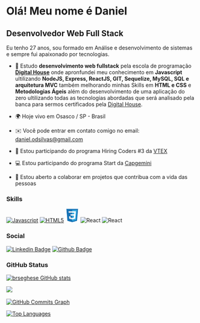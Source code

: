 # Olá! Meu nome é Daniel

## Desenvolvedor Web Full Stack

Eu tenho 27 anos, sou formado em Análise e desenvolvimento de sistemas e sempre fui apaixonado por tecnologias.

- 🧠 Estudo **desenvolvimento web fullstack** pela escola de programação **[Digital House](https://www.digitalhouse.com/)** onde apronfundei meu conhecimento em **Javascript** ultilizando **NodeJS, Express, ReactJS,  GIT, Sequelize, MySQL, SQL e arquitetura MVC** também melhorando minhas Skills em **HTML e CSS** e **Metodologias Ágeis** além do desenvolvimento de uma aplicação do zero ultilizando todas as tecnologias abordadas que será analisado pela banca para sermos certificados pela [Digital House](https://www.digitalhouse.com/br).

- 🌍 Hoje vivo em Osasco / SP - Brasil
- ✉️ Você pode entrar em contato comigo no email: [daniel.odsilvas@gmail.com](mailto:daniel.odsilvas@gmail.com)
- 🚀 Estou participando do programa Hiring Coders #3 da [VTEX](https://vtex.com/br-pt/)
- :computer: Estou participando do programa Start da [Capgemini](https://www.capgemini.com/)
- 🤝 Estou aberto a colaborar em projetos que contribua com a vida das pessoas

### ​Skills

<p align="left">
  <a href="https://developer.mozilla.org/en-US/docs/Web/JavaScript" target="_blank" rel="noreferrer"><img src="https://raw.githubusercontent.com/danielcranney/readme-generator/main/public/icons/skills/javascript-colored.svg" width="36" height="36" alt="Javascript" /></a>
  <a href="https://developer.mozilla.org/en-US/docs/Glossary/HTML5" target="_blank" rel="noreferrer"><img src="https://raw.githubusercontent.com/danielcranney/readme-generator/main/public/icons/skills/html5-colored.svg" width="36" height="36" alt="HTML5" /></a>
  <img src="https://raw.githubusercontent.com/devicons/devicon/master/icons/css3/css3-original.svg" height="36" width="36" alt="CSS">
    <img src="https://upload.wikimedia.org/wikipedia/commons/thumb/a/a7/React-icon.svg/640px-React-icon.svg.png" height="36" width="36" alt="React">
    <img src="https://thqueiroz-develop.netlify.app/images/nodejs.png" height="36" width="36" alt="React">
</p>

### Social

[![Linkedin Badge](https://img.shields.io/badge/LinkedIn-0077B5?style=for-the-badge&logo=linkedin&logoColor=white)](https://www.linkedin.com/in/daniel-oliveira-8234aa1a7/) [![Github Badge](https://img.shields.io/badge/GitHub-100000?style=for-the-badge&logo=github&logoColor=white)](https://github.com/DanSmithh)

### GitHub Status

  <a href="https://github.com/DanSmithh">
  <img src="https://github-readme-stats.vercel.app/api?username=DanSmithh&show_icons=true&hide=&count_private=true&title_color=3382ed&text_color=ffffff&icon_color=3382ed&bg_color=171717&hide_border=true&show_icons=true" alt="brseghese GitHub stats"/></a>

<a href="https://github.com/DanSmithh"><img src="https://github-readme-streak-stats.herokuapp.com/?user=DanSmithh&stroke=ffffff&background=171717&ring=3382ed&fire=3382ed&currStreakNum=ffffff&currStreakLabel=3382ed&sideNums=ffffff&sideLabels=ffffff&dates=ffffff&hide_border=true" /></a>

<a href="https://github.com/DanSmithh"><img src="https://activity-graph.herokuapp.com/graph?username=DanSmithh&bg_color=171717&color=ffffff&line=3382ed&point=ffffff&area_color=171717&area=true&hide_border=true&custom_title=GitHub%20Commits%20Graph" alt="GitHub Commits Graph" /></a>

<a href="https://github.com/DanSmithh" align="left"><img src="https://github-readme-stats.vercel.app/api/top-langs/?username=DanSmithh&layout=compact&title_color=3382ed&text_color=ffffff&icon_color=3382ed&bg_color=171717&hide_border=true&locale=en&custom_title=Top%20%Languages" alt="Top Languages" /></a>

